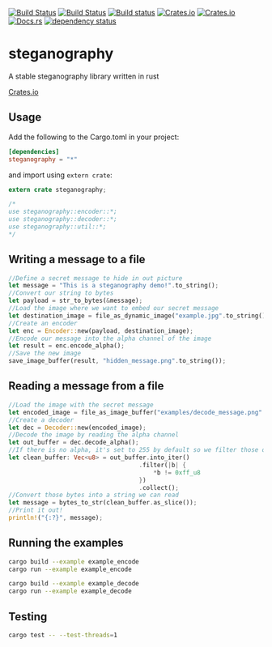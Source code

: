 [![Build Status](https://dev.azure.com/voineateodor/voineateodor/_apis/build/status/teovoinea.steganography)](https://dev.azure.com/voineateodor/voineateodor/_build/latest?definitionId=1)
[![Build Status](https://travis-ci.org/teovoinea/steganography.svg?branch=master)](https://travis-ci.org/teovoinea/steganography)
[![Build status](https://ci.appveyor.com/api/projects/status/7u8v5jwu3w5ux23k/branch/master?svg=true)](https://ci.appveyor.com/project/teovoinea/steganography/branch/master)
[![Crates.io](https://img.shields.io/crates/v/steganography.svg)](https://crates.io/crates/steganography)
[![Crates.io](https://img.shields.io/crates/d/steganography.svg)](https://crates.io/crates/steganography)
[![Docs.rs](https://docs.rs/steganography/badge.svg)](https://docs.rs/steganography)
[![dependency status](https://deps.rs/repo/github/teovoinea/steganography/status.svg)](https://deps.rs/repo/github/teovoinea/steganography)

# steganography
A stable steganography library written in rust

[Crates.io](https://crates.io/crates/steganography)

## Usage

Add the following to the Cargo.toml in your project:

```toml
[dependencies]
steganography = "*"
```

and import using ```extern crate```:

```rust
extern crate steganography;

/*
use steganography::encoder::*;
use steganography::decoder::*;
use steganography::util::*;
*/
```

## Writing a message to a file

```rust
//Define a secret message to hide in out picture
let message = "This is a steganography demo!".to_string();
//Convert our string to bytes
let payload = str_to_bytes(&message);
//Load the image where we want to embed our secret message
let destination_image = file_as_dynamic_image("example.jpg".to_string());
//Create an encoder
let enc = Encoder::new(payload, destination_image);
//Encode our message into the alpha channel of the image
let result = enc.encode_alpha();
//Save the new image
save_image_buffer(result, "hidden_message.png".to_string());
```

## Reading a message from a file

```rust
//Load the image with the secret message
let encoded_image = file_as_image_buffer("examples/decode_message.png".to_string());
//Create a decoder
let dec = Decoder::new(encoded_image);
//Decode the image by reading the alpha channel
let out_buffer = dec.decode_alpha();
//If there is no alpha, it's set to 255 by default so we filter those out
let clean_buffer: Vec<u8> = out_buffer.into_iter()
                                    .filter(|b| {
                                        *b != 0xff_u8
                                    })
                                    .collect();
//Convert those bytes into a string we can read
let message = bytes_to_str(clean_buffer.as_slice());
//Print it out!
println!("{:?}", message);
```

## Running the examples
```bash
cargo build --example example_encode
cargo run --example example_encode
```

```bash
cargo build --example example_decode
cargo run --example example_decode
```

## Testing

```bash
cargo test -- --test-threads=1
```
